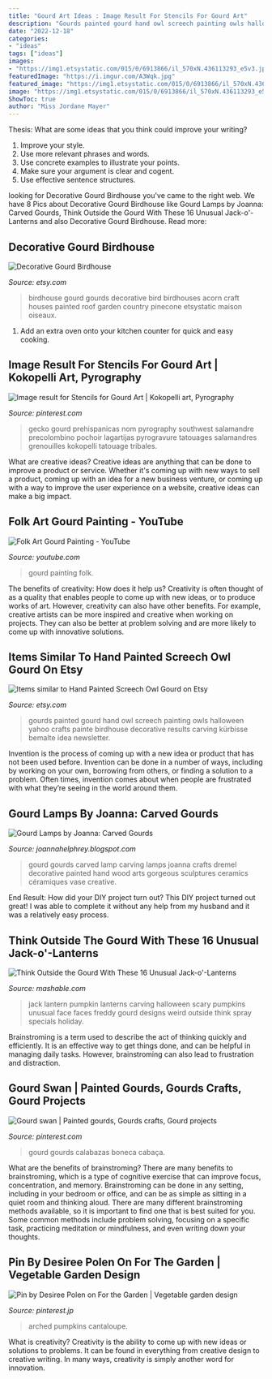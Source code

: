 ```yaml
---
title: "Gourd Art Ideas : Image Result For Stencils For Gourd Art"
description: "Gourds painted gourd hand owl screech painting owls halloween yahoo crafts painte birdhouse decorative results carving kürbisse bemalte idea newsletter"
date: "2022-12-18"
categories:
- "ideas"
tags: ["ideas"]
images:
- "https://img1.etsystatic.com/015/0/6913866/il_570xN.436113293_e5v3.jpg"
featuredImage: "https://i.imgur.com/A3Wqk.jpg"
featured_image: "https://img1.etsystatic.com/015/0/6913866/il_570xN.436113293_e5v3.jpg"
image: "https://img1.etsystatic.com/015/0/6913866/il_570xN.436113293_e5v3.jpg"
ShowToc: true
author: "Miss Jordane Mayer"
---
```



Thesis: What are some ideas that you think could improve your writing?
1. Improve your style.
2. Use more relevant phrases and words.
3. Use concrete examples to illustrate your points.
4. Make sure your argument is clear and cogent.
5. Use effective sentence structures.

	

		
looking for Decorative Gourd Birdhouse you've came to the right web. We have 8 Pics about Decorative Gourd Birdhouse like Gourd Lamps by Joanna: Carved Gourds, Think Outside the Gourd With These 16 Unusual Jack-o&#039;-Lanterns and also Decorative Gourd Birdhouse. Read more:
		
    
## Decorative Gourd Birdhouse

<img loading=lazy src="https://img1.etsystatic.com/000/0/5388434/il_fullxfull.55738211.jpg" onerror="this.onerror=null;this.src='https://tse3.mm.bing.net/th?id=OIP.AGFJ1mrTsXjr89kJnwbv4gHaJ4&amp;pid=15.1';" alt="Decorative Gourd Birdhouse">

_Source: etsy.com_

>birdhouse gourd gourds decorative bird birdhouses acorn craft houses painted roof garden country pinecone etsystatic maison oiseaux. 

	

1. Add an extra oven onto your kitchen counter for quick and easy cooking.

    
## Image Result For Stencils For Gourd Art | Kokopelli Art, Pyrography

<img loading=lazy src="https://i.pinimg.com/736x/50/b3/c2/50b3c2fe1cbce15c5d0ebe984ad27873.jpg" onerror="this.onerror=null;this.src='https://tse3.mm.bing.net/th?id=OIP.kLKGlxQBQewosew-qgGQkAAAAA&amp;pid=15.1';" alt="Image result for Stencils for Gourd Art | Kokopelli art, Pyrography">

_Source: pinterest.com_

>gecko gourd prehispanicas nom pyrography southwest salamandre precolombino pochoir lagartijas pyrogravure tatouages salamandres grenouilles kokopelli tatouage tribales. 

	

What are creative ideas?
Creative ideas are anything that can be done to improve a product or service. Whether it's coming up with new ways to sell a product, coming up with an idea for a new business venture, or coming up with a way to improve the user experience on a website, creative ideas can make a big impact.

    
## Folk Art Gourd Painting - YouTube

<img loading=lazy src="https://i.ytimg.com/vi/ga49nJP8X5o/maxresdefault.jpg" onerror="this.onerror=null;this.src='https://tse4.mm.bing.net/th?id=OIP.-w-Fyoo1eSZkMkk_OcDH7QHaEK&amp;pid=15.1';" alt="Folk Art Gourd Painting - YouTube">

_Source: youtube.com_

>gourd painting folk. 

	

The benefits of creativity: How does it help us?
Creativity is often thought of as a quality that enables people to come up with new ideas, or to produce works of art. However, creativity can also have other benefits. For example, creative artists can be more inspired and creative when working on projects. They can also be better at problem solving and are more likely to come up with innovative solutions.

    
## Items Similar To Hand Painted Screech Owl Gourd On Etsy

<img loading=lazy src="https://img1.etsystatic.com/015/0/6913866/il_570xN.436113293_e5v3.jpg" onerror="this.onerror=null;this.src='https://tse2.mm.bing.net/th?id=OIP.qoC2iQLK9k3jjvZ-t6aIbQHaLJ&amp;pid=15.1';" alt="Items similar to Hand Painted Screech Owl Gourd on Etsy">

_Source: etsy.com_

>gourds painted gourd hand owl screech painting owls halloween yahoo crafts painte birdhouse decorative results carving kürbisse bemalte idea newsletter. 

	

Invention is the process of coming up with a new idea or product that has not been used before. Invention can be done in a number of ways, including by working on your own, borrowing from others, or finding a solution to a problem. Often times, invention comes about when people are frustrated with what they’re seeing in the world around them.

    
## Gourd Lamps By Joanna: Carved Gourds

<img loading=lazy src="http://2.bp.blogspot.com/-88rosX_A4C0/Tv0weJh2oiI/AAAAAAAAAIc/AJ7INOVEwHE/s1600/IMG_3326.JPG" onerror="this.onerror=null;this.src='https://tse2.mm.bing.net/th?id=OIP.4eLp9uyrzJhuscH12GdLGwHaJ4&amp;pid=15.1';" alt="Gourd Lamps by Joanna: Carved Gourds">

_Source: joannahelphrey.blogspot.com_

>gourd gourds carved lamp carving lamps joanna crafts dremel decorative painted hand wood arts gorgeous sculptures ceramics céramiques vase creative. 

	

End Result: How did your DIY project turn out?
This DIY project turned out great! I was able to complete it without any help from my husband and it was a relatively easy process.

    
## Think Outside The Gourd With These 16 Unusual Jack-o&#039;-Lanterns

<img loading=lazy src="https://i.imgur.com/A3Wqk.jpg" onerror="this.onerror=null;this.src='https://tse2.mm.bing.net/th?id=OIP.vq6kWPZiiXf7JwQm98Ds7gHaEb&amp;pid=15.1';" alt="Think Outside the Gourd With These 16 Unusual Jack-o&#039;-Lanterns">

_Source: mashable.com_

>jack lantern pumpkin lanterns carving halloween scary pumpkins unusual face faces freddy gourd designs weird outside think spray specials holiday. 

	

Brainstroming is a term used to describe the act of thinking quickly and efficiently. It is an effective way to get things done, and can be helpful in managing daily tasks. However, brainstroming can also lead to frustration and distraction.

    
## Gourd Swan | Painted Gourds, Gourds Crafts, Gourd Projects

<img loading=lazy src="https://i.pinimg.com/originals/26/50/91/26509104f684a78360351a6a190334e0.jpg" onerror="this.onerror=null;this.src='https://tse2.mm.bing.net/th?id=OIP.QqnmJWNQ31GMURv7murDnQAAAA&amp;pid=15.1';" alt="Gourd swan | Painted gourds, Gourds crafts, Gourd projects">

_Source: pinterest.com_

>gourd gourds calabazas boneca cabaça. 

	

What are the benefits of brainstroming?
There are many benefits to brainstroming, which is a type of cognitive exercise that can improve focus, concentration, and memory. Brainstroming can be done in any setting, including in your bedroom or office, and can be as simple as sitting in a quiet room and thinking aloud. There are many different brainstroming methods available, so it is important to find one that is best suited for you. Some common methods include problem solving, focusing on a specific task, practicing meditation or mindfulness, and even writing down your thoughts.

    
## Pin By Desiree Polen On For The Garden | Vegetable Garden Design

<img loading=lazy src="https://i.pinimg.com/originals/b7/24/b2/b724b238f8f2d709bc7c91cb8cd62111.jpg" onerror="this.onerror=null;this.src='https://tse4.mm.bing.net/th?id=OIP.GqezNnh_o8LdmzaA-A1sdQHaJ4&amp;pid=15.1';" alt="Pin by Desiree Polen on For the Garden | Vegetable garden design">

_Source: pinterest.jp_

>arched pumpkins cantaloupe. 

	

What is creativity?
Creativity is the ability to come up with new ideas or solutions to problems. It can be found in everything from creative design to creative writing. In many ways, creativity is simply another word for innovation.

